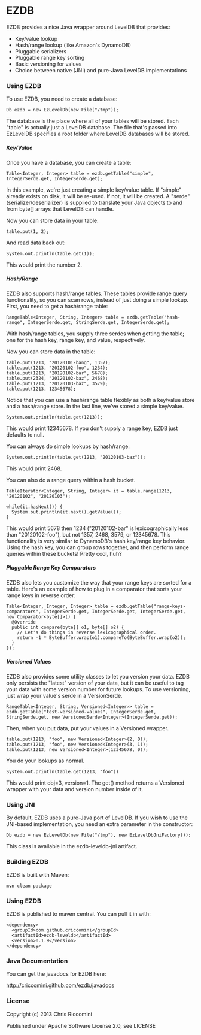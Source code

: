 # EZDB

EZDB provides a nice Java wrapper around LevelDB that provides:

* Key/value lookup
* Hash/range lookup (like Amazon's DynamoDB)
* Pluggable serializers
* Pluggable range key sorting
* Basic versioning for values
* Choice between native (JNI) and pure-Java LevelDB implementations

### Using EZDB

To use EZDB, you need to create a database:

    Db ezdb = new EzLevelDb(new File("/tmp"));

The database is the place where all of your tables will be stored. Each "table" is actually just a LevelDB database. The file that's passed into EzLevelDB specifies a root folder where LevelDB databases will be stored.

##### Key/Value

Once you have a database, you can create a table:

    Table<Integer, Integer> table = ezdb.getTable("simple", IntegerSerde.get, IntegerSerde.get);

In this example, we're just creating a simple key/value table. If "simple" already exists on disk, it will be re-used. If not, it will be created. A "serde" (serializer/deserializer) is supplied to translate your Java objects to and from byte[] arrays that LevelDB can handle.

Now you can store data in your table:

    table.put(1, 2);

And read data back out:

    System.out.println(table.get(1));

This would print the number 2.

##### Hash/Range

EZDB also supports hash/range tables. These tables provide range query functionality, so you can scan rows, instead of just doing a simple lookup. First, you need to get a hash/range table:

    RangeTable<Integer, String, Integer> table = ezdb.getTable("hash-range", IntegerSerde.get, StringSerde.get, IntegerSerde.get);

With hash/range tables, you supply three serdes when getting the table; one for the hash key, range key, and value, respectively.

Now you can store data in the table:

    table.put(1213, "20120101-bang", 1357);
    table.put(1213, "20120102-foo", 1234);
    table.put(1213, "20120102-bar", 5678);
    table.put(2324, "20120102-baz", 2468);
    table.put(1213, "20120103-baz", 3579);
    table.put(1213, 12345678);

Notice that you can use a hash/range table flexibly as both a key/value store and a hash/range store. In the last line, we've stored a simple key/value. 

    System.out.println(table.get(1213));

This would print 12345678. If you don't supply a range key, EZDB just defaults to null.

You can always do simple lookups by hash/range:

    System.out.println(table.get(1213, "20120103-baz"));

This would print 2468.

You can also do a range query within a hash bucket.

    TableIterator<Integer, String, Integer> it = table.range(1213, "20120102", "20120103");
    
    while(it.hasNext()) {
      System.out.println(it.next().getValue());
    }

This would print 5678 then 1234 ("20120102-bar" is lexicographically less than "20120102-foo"), but not 1357, 2468, 3579, or 12345678. This functionality is very similar to DynamoDB's hash key/range key behavior. Using the hash key, you can group rows together, and then perform range queries within these buckets! Pretty cool, huh?

##### Pluggable Range Key Comparators

EZDB also lets you customize the way that your range keys are sorted for a table. Here's an example of how to plug in a comparator that sorts your range keys in reverse order:

    Table<Integer, Integer, Integer> table = ezdb.getTable("range-keys-comparators", IntegerSerde.get, IntegerSerde.get, IntegerSerde.get, new Comparator<byte[]>() {
      @Override
      public int compare(byte[] o1, byte[] o2) {
        // Let's do things in reverse lexicographical order.
        return -1 * ByteBuffer.wrap(o1).compareTo(ByteBuffer.wrap(o2));
      }
    });

##### Versioned Values

EZDB also provides some utility classes to let you version your data. EZDB only persists the "latest" version of your data, but it can be useful to tag your data with some version number for future lookups. To use versioning, just wrap your value's serde in a VersionSerde.

    RangeTable<Integer, String, Versioned<Integer>> table = ezdb.getTable("test-versioned-values", IntegerSerde.get, StringSerde.get, new VersionedSerde<Integer>(IntegerSerde.get));

Then, when you put data, put your values in a Versioned wrapper.

    table.put(1213, "foo", new Versioned<Integer>(2, 0));
    table.put(1213, "foo", new Versioned<Integer>(3, 1));
    table.put(1213, new Versioned<Integer>(12345678, 0));

You do your lookups as normal.

    System.out.println(table.get(1213, "foo"))

This would print obj=3, version=1. The get() method returns a Versioned wrapper with your data and version number inside of it.

### Using JNI

By default, EZDB uses a pure-Java port of LevelDB. If you wish to use the JNI-based implementation, you need an extra parameter in the constructor:

    Db ezdb = new EzLevelDb(new File("/tmp"), new EzLevelDbJniFactory());

This class is available in the ezdb-leveldb-jni artifact.

### Building EZDB

EZDB is built with Maven:

    mvn clean package

### Using EZDB

EZDB is published to maven central. You can pull it in with:

    <dependency>
      <groupId>com.github.criccomini</groupId>
      <artifactId>ezdb-leveldb</artifactId>
      <version>0.1.9</version>
    </dependency>

### Java Documentation

You can get the javadocs for EZDB here:

http://criccomini.github.com/ezdb/javadocs

### License

Copyright (c) 2013 Chris Riccomini

Published under Apache Software License 2.0, see LICENSE
